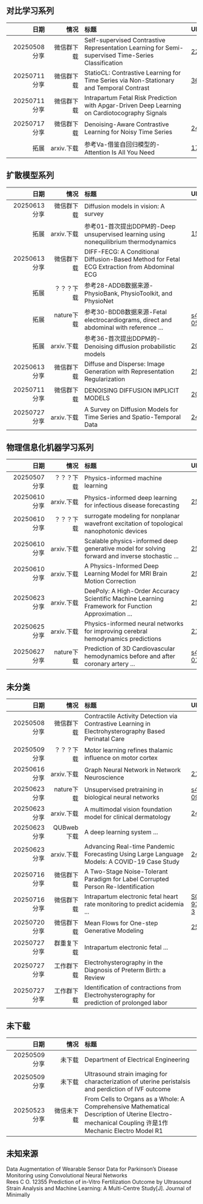 ## 对比学习系列
| <div style="width: 70pt">日期 | <div style="width: 55pt">情况 | <div style="width: 200pt">标题 | URL |
| ----: | ----: | :---- | :---- |
| 20250508分享 | 微信群下载 | Self-supervised Contrastive Representation Learning for Semi-supervised Time-Series Classification | [2208.06616v3](https://arxiv.org/abs/2208.06616v3) |
| 20250711分享 | 微信群下载 | StatioCL: Contrastive Learning for Time Series via Non-Stationary and Temporal Contrast | [3627673.3679732](https://dl.acm.org/doi/10.1145/3627673.3679732) |
| 20250711分享 | 微信群下载 | Intrapartum Fetal Risk Prediction with Apgar-Driven Deep Learning on Cardiotocography Signals |
| 20250717分享 | 微信群下载 | Denoising-Aware Contrastive Learning for Noisy Time Series | [2406.04627v1](https://arxiv.org/abs/2406.04627v1) |
| 拓展 | arxiv.下载 | 参考Va-借鉴自回归模型的-Attention Is All You Need | [1706.03762v7](https://arxiv.org/abs/1706.03762v7) |
## 扩散模型系列
| <div style="width: 70pt">日期 | <div style="width: 55pt">情况 | <div style="width: 200pt">标题 | URL |
| ----: | ----: | :---- | :---- |
| 20250613分享 | 微信群下载 | Diffusion models in vision: A survey |
| 拓展 | arxiv.下载 | 参考01-首次提出DDPM的-Deep unsupervised learning using nonequilibrium thermodynamics | [1503.03585v8](https://arxiv.org/abs/1503.03585v8) |
| 20250613分享 | 微信群下载 | DIFF-FECG: A Conditional Diffusion-Based Method for Fetal ECG Extraction from Abdominal ECG |
| 拓展 | ？？？下载 | 参考28-ADDB数据来源-PhysioBank, PhysioToolkit, and PhysioNet |
| 拓展 | nature下载 | 参考30-BDDB数据来源-Fetal electrocardiograms, direct and abdominal with reference ... | [s41597-020-0538-z](https://www.nature.com/articles/s41597-020-0538-z) |
| 拓展 | arxiv.下载 | 参考36-首次提出DDPM的-Denoising diffusion probabilistic models | [2006.11239v2](https://arxiv.org/abs/2006.11239v2) |
| 20250613分享 | 微信群下载 | Diffuse and Disperse: Image Generation with Representation Regularization | [2506.09027](https://arxiv.org/abs/2506.09027) |
| 20250711分享 | 微信群下载 | DENOISING DIFFUSION IMPLICIT MODELS | [2010.02502v4](https://arxiv.org/abs/2010.02502v4) |
| 20250727分享 | arxiv.下载 | A Survey on Diffusion Models for Time Series and Spatio-Temporal Data | [2404.18886](https://arxiv.org/abs/2404.18886) |
## 物理信息化机器学习系列
| <div style="width: 70pt">日期 | <div style="width: 55pt">情况 | <div style="width: 200pt">标题 | URL |
| ----: | ----: | :---- | :---- |
| 20250507分享 | ？？？下载 | Physics-informed machine learning |
| 20250610分享 | arxiv.下载 | Physics-informed deep learning for infectious disease forecasting | [2501.09298v1](https://arxiv.org/abs/2501.09298v1) |
| 20250610分享 | ？？？下载 | surrogate modeling for nonplanar wavefront excitation of topological nanophotonic devices |
| 20250610分享 | arxiv.下载 | Scalable physics-informed deep generative model for solving forward and inverse stochastic ... | [2503.18012v1](https://arxiv.org/abs/2503.18012v1) |
| 20250610分享 | arxiv.下载 | A Physics-Informed Deep Learning Model for MRI Brain Motion Correction | [2502.09296v1](https://arxiv.org/abs/2502.09296v1) |
| 20250623分享 | arxiv.下载 | DeePoly: A High-Order Accuracy Scientific Machine Learning Framework for Function Approximation ... | [2506.04613v3](https://arxiv.org/abs/2506.04613v3) |
| 20250625分享 | arxiv.下载 | Physics-informed neural networks for improving cerebral hemodynamics predictions | [2108.11498](https://arxiv.org/abs/2108.11498) |
| 20250627分享 | nature下载 | Prediction of 3D Cardiovascular hemodynamics before and after coronary artery ... | [s42003-020-01638-1](https://www.nature.com/articles/s42003-020-01638-1) |
## 未分类
| <div style="width: 70pt">日期 | <div style="width: 55pt">情况 | <div style="width: 200pt">标题 | URL |
| ----: | ----: | :---- | :---- |
| 20250508分享 | 微信群下载 | Contractile Activity Detection via Contrastive Learning in Electrohysterography Based Perinatal Care |
| 20250509分享 | ？？？下载 | Motor learning refines thalamic influence on motor cortex |
| 20250616分享 | arxiv.下载 | Graph Neural Network in Network Neuroscience | [2106.03535v2](https://arxiv.org/abs/2106.03535v2) |
| 20250623分享 | nature下载 | Unsupervised pretraining in biological neural networks | [s41586-025-09180-y](https://doi.org/10.1038/s41586-025-09180-y) |
| 20250623分享 | arxiv.下载 | A multimodal vision foundation model for clinical dermatology | [2410.15038](https://arxiv.org/abs/2410.15038) |
| 20250623分享 | QUBweb下载 | A deep learning system ... | [](https://pure.qub.ac.uk/files/642367133/Jiang_DL_DeepStroke_Silent_and_Clinical_Stroke_Nature_BME_2025.pdf) |
| 20250623分享 | arxiv.下载 | Advancing Real-time Pandemic Forecasting Using Large Language Models: A COVID-19 Case Study | [2404.06962](https://arxiv.org/abs/2404.06962) |
| 20250716分享 | 微信群下载 | A Two-Stage Noise-Tolerant Paradigm for Label Corrupted Person Re-Identification |
| 20250716分享 | 微信群下载 | Intrapartum electronic fetal heart rate monitoring to predict acidemia ... | [S0002-9378(24)00528-3](https://www.ajog.org/article/S0002-9378(24)00528-3/abstract) |
| 20250720分享 | 微信群下载 | Mean Flows for One-step Generative Modeling | [2505.13447](https://arxiv.org/abs/2505.13447) |
| 20250727分享 | 群重复下载 | Intrapartum electronic fetal ... |
| 20250727分享 | 工作群下载 | Electrohysterography in the Diagnosis of Preterm Birth: a Review |
| 20250727分享 | 工作群下载 | Identification of contractions from Electrohysterography for prediction of prolonged labor |
## 未下载
| <div style="width: 70pt">日期 | <div style="width: 55pt">情况 | <div style="width: 200pt">标题 |
| ----: | ----: | :---- |
| 20250509分享 | 未下载 | Department of Electrical Engineering |
| 20250509分享 | 未下载 | Ultrasound strain imaging for characterization of uterine peristalsis and perdiction of IVF outcome |
| 20250523分享 | 微信未下载 | From Cells to Organs as a Whole: A Comprehensive Mathematical Description of Uterine Electro-mechanical Coupling 许是1作 Mechanic Electro Model R1 |
## 未知来源
Data Augmentation of Wearable Sensor Data for Parkinson’s Disease Monitoring using Convolutional Neural Networks<br>
Rees C O. 12355 Prediction of in-Vitro Fertilization Outcome by Ultrasound Strain Analysis and Machine Learning: A Multi-Centre Study[J]. Journal of Minimally
